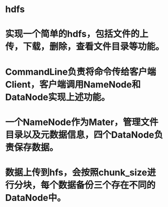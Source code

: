 # hdfs

# 实现一个简单的hdfs，包括文件的上传，下载，删除，查看文件目录等功能。
# CommandLine负责将命令传给客户端Client，客户端调用NameNode和DataNode实现上述功能。
# 一个NameNode作为Mater，管理文件目录以及元数据信息，四个DataNode负责保存数据。
# 数据上传到hfs，会按照chunk_size进行分块，每个数据备份三个存在不同的DataNode中。
